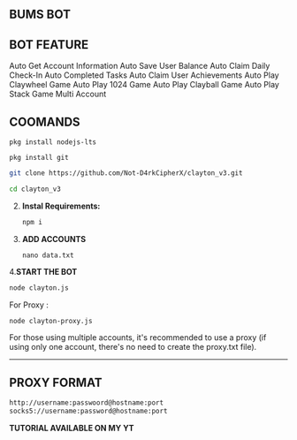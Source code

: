 ## BUMS BOT

## BOT FEATURE

Auto Get Account Information
Auto Save User Balance
Auto Claim Daily Check-In
Auto Completed Tasks
Auto Claim User Achievements
Auto Play Claywheel Game
Auto Play 1024 Game
Auto Play Clayball Game
Auto Play Stack Game
Multi Account

## COOMANDS
```
pkg install nodejs-lts
```
```
pkg install git
```
   ```bash
   git clone https://github.com/Not-D4rkCipherX/clayton_v3.git
   ```
   ```bash
   cd clayton_v3
   ```

2. **Instal Requirements:**
   ```bash
   npm i
   ```
3. **ADD ACCOUNTS**
   ```
   nano data.txt
   ```
4.**START THE BOT**
```bash
node clayton.js
```
For Proxy :
```
node clayton-proxy.js
```
For those using multiple accounts, it's recommended to use a proxy (if using only one account, there's no need to create the proxy.txt file).

---

## PROXY FORMAT

```bash
http://username:passwoord@hostname:port
socks5://username:password@hostname:port
```
**TUTORIAL AVAILABLE ON MY YT**
